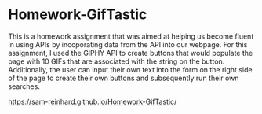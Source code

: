 # Homework-GifTastic

This is a homework assignment that was aimed at helping us become fluent in using APIs by incoporating data from the API into our webpage. For this assignment, I used the GIPHY API to create buttons that would populate the page with 10 GIFs that are associated with the string on the button. Additionally, the user can input their own text into the form on the right side of the page to create their own buttons and subsequently run their own searches.

https://sam-reinhard.github.io/Homework-GifTastic/